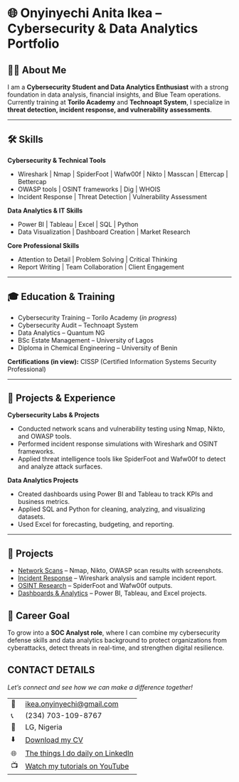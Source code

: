 # 🌐 Onyinyechi Anita Ikea – Cybersecurity & Data Analytics Portfolio  

## 👩‍💻 About Me  
I am a **Cybersecurity Student and Data Analytics Enthusiast** with a strong foundation in data analysis, financial insights, and Blue Team operations.  
Currently training at **Torilo Academy** and **Technoapt System**, I specialize in **threat detection, incident response, and vulnerability assessments**.  

---

## 🛠️ Skills  

**Cybersecurity & Technical Tools**  
- Wireshark | Nmap | SpiderFoot | Wafw00f | Nikto | Masscan | Ettercap | Bettercap  
- OWASP tools | OSINT frameworks | Dig | WHOIS  
- Incident Response | Threat Detection | Vulnerability Assessment  

**Data Analytics & IT Skills**  
- Power BI | Tableau | Excel | SQL | Python  
- Data Visualization | Dashboard Creation | Market Research  

**Core Professional Skills**  
- Attention to Detail | Problem Solving | Critical Thinking  
- Report Writing | Team Collaboration | Client Engagement  

---

## 🎓 Education & Training  
- Cybersecurity Training – Torilo Academy (*in progress*)  
- Cybersecurity Audit – Technoapt System  
- Data Analytics – Quantum NG  
- BSc Estate Management – University of Lagos  
- Diploma in Chemical Engineering – University of Benin  

**Certifications (in view):** CISSP (Certified Information Systems Security Professional)  

---

## 📂 Projects & Experience  

**Cybersecurity Labs & Projects**  
- Conducted network scans and vulnerability testing using Nmap, Nikto, and OWASP tools.  
- Performed incident response simulations with Wireshark and OSINT frameworks.  
- Applied threat intelligence tools like SpiderFoot and Wafw00f to detect and analyze attack surfaces.  

**Data Analytics Projects**  
- Created dashboards using Power BI and Tableau to track KPIs and business metrics.  
- Applied SQL and Python for cleaning, analyzing, and visualizing datasets.  
- Used Excel for forecasting, budgeting, and reporting.  

---
## 📂 Projects  

- [Network Scans](./projects/network-scans) – Nmap, Nikto, OWASP scan results with screenshots.  
- [Incident Response](./projects/incident-response) – Wireshark analysis and sample incident report.  
- [OSINT Research](./projects/osint-research) – SpiderFoot and Wafw00f outputs.  
- [Dashboards & Analytics](./projects/dashboards) – Power BI, Tableau, and Excel projects.  


## 🚀 Career Goal  
To grow into a **SOC Analyst role**, where I can combine my cybersecurity defense skills and data analytics background to protect organizations from cyberattacks, detect threats in real-time, and strengthen digital resilience.  



## CONTACT DETAILS

*Let’s connect and see how we can make a difference together!*
<table>
  <tbody>
    <tr>
      <td>📧</td>
      <td><a href="mailto:ikea.onynyechi@gmail.com">ikea.onyinyechi@gmail.com</a></td>
    </tr>
    <tr>
      <td>📞</td>
      <td>(234) 703-109-8767</td>
    </tr>
    <tr>
      <td>📍</td>
      <td>LG, Nigeria</td>
    </tr>
    <tr>
      <td>⬇️</td>
      <td><a href="https://etuk123456.github.io/portfolio1/docs/Profile.pdf">Download my CV</a></td>
    </tr>
    <tr>
      <td>🌐</td>
      <td><a href="https://linkedin.com/in/etukanietie">The things I do daily on LinkedIn</a></td>
    </tr>
    <tr>
      <td>📺</td>
      <td><a href="https://www.youtube.com/@LearnwithEtuk">Watch my tutorials on YouTube</a></td>
    </tr>
  </tbody>
</table>
